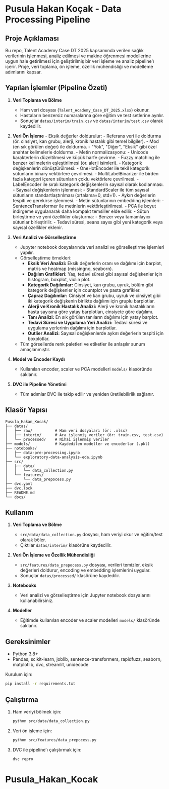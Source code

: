 # Pusula Hakan Koçak - Data Processing Pipeline

## Proje Açıklaması

Bu repo, Talent Academy Case DT 2025 kapsamında verilen sağlık verilerinin işlenmesi, analiz edilmesi ve makine öğrenmesi modellerine uygun hale getirilmesi için geliştirilmiş bir veri işleme ve analiz pipeline'ı içerir. Proje, veri toplama, ön işleme, özellik mühendisliği ve modelleme adımlarını kapsar.

## Yapılan İşlemler (Pipeline Özeti)

1. **Veri Toplama ve Bölme**
	- Ham veri dosyası (`Talent_Academy_Case_DT_2025.xlsx`) okunur.
	- Hastaların benzersiz numaralarına göre eğitim ve test setlerine ayrılır.
	- Sonuçlar `datas/interim/train.csv` ve `datas/interim/test.csv` olarak kaydedilir.

2. **Veri Ön İşleme**
		 - Eksik değerler doldurulur:
			 - Referans veri ile doldurma (ör. cinsiyet, kan grubu, alerji, kronik hastalık gibi temel bilgiler).
			 - Mod (en sık görülen değer) ile doldurma.
			 - "Yok", "Diğer", "Eksik" gibi özel anahtar kelimelerle doldurma.
		 - Metin normalizasyonu:
			 - Unicode karakterlerin düzeltilmesi ve küçük harfe çevirme.
			 - Fuzzy matching ile benzer kelimelerin eşleştirilmesi (ör. alerji isimleri).
		 - Kategorik değişkenlerin dönüştürülmesi:
			 - OneHotEncoder ile tekil kategorik sütunların binary vektörlere çevrilmesi.
			 - MultiLabelBinarizer ile birden fazla kategori içeren sütunların çoklu vektörlere çevrilmesi.
			 - LabelEncoder ile sıralı kategorik değişkenlerin sayısal olarak kodlanması.
		 - Sayısal değişkenlerin işlenmesi:
			 - StandardScaler ile tüm sayısal sütunların standartlaştırılması (ortalama=0, std=1).
			 - Aykırı değerlerin tespiti ve gerekirse işlenmesi.
		 - Metin sütunlarının embedding işlemleri:
			 - SentenceTransformer ile metinlerin vektörleştirilmesi.
			 - PCA ile boyut indirgeme uygulanarak daha kompakt temsiller elde edilir.
		 - Sütun birleştirme ve yeni özellikler oluşturma:
			 - Benzer veya tamamlayıcı sütunlar birleştirilir.
			 - Tedavi süresi, seans sayısı gibi yeni kategorik veya sayısal özellikler eklenir.


3. **Veri Analizi ve Görselleştirme**
	 - Jupyter notebook dosyalarında veri analizi ve görselleştirme işlemleri yapılır.
	 - Görselleştirme örnekleri:
		 - **Eksik Veri Analizi:** Eksik değerlerin oranı ve dağılımı için barplot, matris ve heatmap (missingno, seaborn).
		 - **Dağılım Grafikleri:** Yaş, tedavi süresi gibi sayısal değişkenler için histogram, boxplot, violin plot.
		 - **Kategorik Dağılımlar:** Cinsiyet, kan grubu, uyruk, bölüm gibi kategorik değişkenler için countplot ve pasta grafikler.
		 - **Çapraz Dağılımlar:** Cinsiyet ve kan grubu, uyruk ve cinsiyet gibi iki kategorik değişkenin birlikte dağılımı için gruplu barplotlar.
		 - **Alerji ve Kronik Hastalık Analizi:** Alerji ve kronik hastalıkların hasta sayısına göre yatay barplotları, cinsiyete göre dağılımı.
		 - **Tanı Analizi:** En sık görülen tanıların dağılımı için yatay barplot.
		 - **Tedavi Süresi ve Uygulama Yeri Analizi:** Tedavi süresi ve uygulama yerlerinin dağılımı için barplotlar.
		 - **Outlier Analizi:** Sayısal değişkenlerde aykırı değerlerin tespiti için boxplotlar.
	 - Tüm görsellerde renk paletleri ve etiketler ile anlaşılır sunum amaçlanmıştır.

4. **Model ve Encoder Kaydı**
	- Kullanılan encoder, scaler ve PCA modelleri `models/` klasöründe saklanır.

5. **DVC ile Pipeline Yönetimi**
	- Tüm adımlar DVC ile takip edilir ve yeniden üretilebilirlik sağlanır.

## Klasör Yapısı

```
Pusula_Hakan_Kocak/
├── datas/
│   ├── raw/          # Ham veri dosyaları (ör: .xlsx)
│   ├── interim/      # Ara işlenmiş veriler (ör: train.csv, test.csv)
│   └── processed/    # Nihai işlenmiş veriler
├── models/           # Kaydedilen modeller ve encoderlar (.pkl)
├── notebooks/
│   ├── data-pre-processing.ipynb
│   └── exploratory-data-analysis-eda.ipynb
├── src/
│   ├── data/
│   │   └── data_collection.py
│   └── features/
│       └── data_prepocess.py
├── dvc.yaml
├── dvc.lock
├── README.md
└── docs/
```

## Kullanım

1. **Veri Toplama ve Bölme**
	- `src/data/data_collection.py` dosyası, ham veriyi okur ve eğitim/test olarak böler.
	- Çıktılar `datas/interim/` klasörüne kaydedilir.

2. **Veri Ön İşleme ve Özellik Mühendisliği**
	- `src/features/data_prepocess.py` dosyası, verileri temizler, eksik değerleri doldurur, encoding ve embedding işlemlerini uygular.
	- Sonuçlar `datas/processed/` klasörüne kaydedilir.

3. **Notebooks**
	- Veri analizi ve görselleştirme için Jupyter notebook dosyalarını kullanabilirsiniz.

4. **Modeller**
	- Eğitimde kullanılan encoder ve scaler modelleri `models/` klasöründe saklanır.

## Gereksinimler

- Python 3.8+
- Pandas, scikit-learn, joblib, sentence-transformers, rapidfuzz, seaborn, matplotlib, dvc, streamlit, unidecode

Kurulum için:
```bash
pip install -r requirements.txt
```

## Çalıştırma

1. Ham veriyi bölmek için:
	```bash
	python src/data/data_collection.py
	```
2. Veri ön işleme için:
	```bash
	python src/features/data_prepocess.py
	```
3. DVC ile pipeline'ı çalıştırmak için:
	```bash
	dvc repro
	```

# Pusula_Hakan_Kocak
